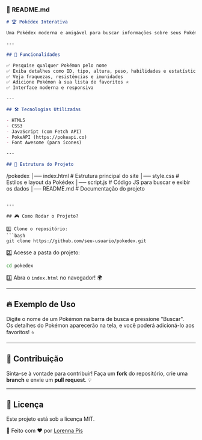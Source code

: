 ### 📌 **README.md**  

```md
# 🏆 Pokédex Interativa

Uma Pokédex moderna e amigável para buscar informações sobre seus Pokémon favoritos! 🔥🐉

---

## 🚀 Funcionalidades

✅ Pesquise qualquer Pokémon pelo nome  
✅ Exiba detalhes como ID, tipo, altura, peso, habilidades e estatísticas  
✅ Veja fraquezas, resistências e imunidades  
✅ Adicione Pokémon à sua lista de favoritos ⭐  
✅ Interface moderna e responsiva  

---

## 🛠️ Tecnologias Utilizadas

- HTML5  
- CSS3  
- JavaScript (com Fetch API)  
- PokeAPI (https://pokeapi.co)  
- Font Awesome (para ícones)  

---

## 📂 Estrutura do Projeto

```
/pokedex
│── index.html        # Estrutura principal do site
│── style.css         # Estilos e layout da Pokédex
│── script.js         # Código JS para buscar e exibir os dados
│── README.md         # Documentação do projeto
```

---

## 🎮 Como Rodar o Projeto?

1️⃣ Clone o repositório:  
```bash
git clone https://github.com/seu-usuario/pokedex.git
```

2️⃣ Acesse a pasta do projeto:  
```bash
cd pokedex
```

3️⃣ Abra o `index.html` no navegador! 🌍  

---

## 🔥 Exemplo de Uso

Digite o nome de um Pokémon na barra de busca e pressione "Buscar".  
Os detalhes do Pokémon aparecerão na tela, e você poderá adicioná-lo aos favoritos! ⭐  

---

## 🌟 Contribuição

Sinta-se à vontade para contribuir! Faça um **fork** do repositório, crie uma **branch** e envie um **pull request**. 💡  

---

## 📜 Licença

Este projeto está sob a licença MIT.  

📝 Feito com ❤️ por [Lorenna Pis](https://github.com/lorennapais)
```
